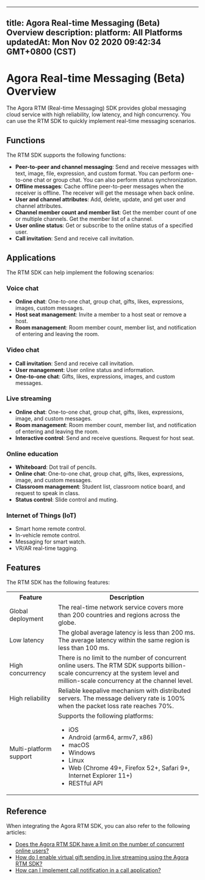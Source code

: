 
---
title: Agora Real-time Messaging (Beta) Overview
description: 
platform: All Platforms
updatedAt: Mon Nov 02 2020 09:42:34 GMT+0800 (CST)
---
# Agora Real-time Messaging (Beta) Overview


The Agora RTM (Real-time Messaging) SDK provides global messaging cloud service with high reliability, low latency, and high concurrency. You can use the RTM SDK to quickly implement real-time messaging scenarios.

## Functions

The RTM SDK supports the following functions:

- **Peer-to-peer and channel messaging**: Send and receive messages with text, image, file, expression, and custom format. You can perform one-to-one chat or group chat. You can also perform status synchronization. 
- **Offline messages**: Cache offline peer-to-peer messages when the receiver is offline. The receiver will get the message when back online.
- **User and channel attributes**: Add, delete, update, and get user and channel attributes.
- **Channel member count and member list**: Get the member count of one or multiple channels. Get the member list of a channel.
- **User online status**: Get or subscribe to the online status of a specified user.
- **Call invitation**: Send and receive call invitation.


## Applications

The RTM SDK can help implement the following scenarios:

### Voice chat

- **Online chat**: One-to-one chat, group chat, gifts, likes, expressions, images, custom messages.
- **Host seat management**: Invite a member to a host seat or remove a host.
- **Room management**: Room member count, member list, and notification of entering and leaving the room.

### Video chat

- **Call invitation**: Send and receive call invitation.
- **User management**: User online status and information.
- **One-to-one chat**: Gifts, likes, expressions, images, and custom messages.

### Live streaming 

- **Online chat**: One-to-one chat, group chat, gifts, likes, expressions, image, and custom messages.
- **Room management**: Room member count, member list, and notification of entering and leaving the room. 
- **Interactive control**: Send and receive questions. Request for host seat.

### Online education

- **Whiteboard**: Dot trail of pencils.
- **Online chat**: One-to-one chat, group chat, gifts, likes, expressions, image, and custom messages.
- **Classroom management**: Student list, classroom notice board, and request to speak in class.
- **Status control**: Slide control and muting.

### Internet of Things (IoT)

- Smart home remote control.
- In-vehicle remote control.
- Messaging for smart watch.
- VR/AR real-time tagging.

## Features

The RTM SDK has the following features:

<table>
  <tr>
    <th>Feature</th>
    <th>Description</th>
  </tr>
  <tr>
    <td>Global deployment</td>
    <td>The real-time network service covers more than 200 countries and regions across the globe.</td>
  </tr>
	  <tr>
    <td>Low latency	</td>
    <td>The global average latency is less than 200 ms. The average latency within the same region is less than 100 ms.</td>
  </tr>
  <tr>
    <td>High concurrency	</td>
    <td>There is no limit to the number of concurrent online users. The RTM SDK supports billion-scale concurrency at the system level and million-scale concurrency at the channel level.</td>
  </tr>
  <tr>
    <td>High reliability	</td>
    <td>Reliable keepalive mechanism with distributed servers. The message delivery rate is 100% when the packet loss rate reaches 70%.</td>
  </tr>
  <tr>
    <td>Multi-platform support</td>
    <td>Supports the following platforms:<ul> <li>iOS</li> <li>Android (arm64, armv7, x86)</li> <li>macOS</li> <li>Windows</li> <li>Linux</li> <li>Web (Chrome 49+, Firefox 52+, Safari 9+, Internet Explorer 11+)</li> <li>RESTful API</li></ul></td>
  </tr>
</table>	


## Reference

When integrating the Agora RTM SDK, you can also refer to the following articles:
- [Does the Agora RTM SDK have a limit on the number of concurrent online users?](https://docs.agora.io/en/faq/rtm_concurrency)
- [How do I enable virtual gift sending in live streaming using the Agora RTM SDK?](https://docs.agora.io/en/faq/rtm_gift_sending)
- [How can I implement call notification in a call application?](https://docs.agora.io/en/faq/call_invite_notification)


